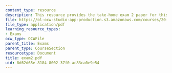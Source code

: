 ```yaml
---
content_type: resource
description: This resource provides the take-home exam 2 paper for this course.
file: https://ol-ocw-studio-app-production.s3.amazonaws.com/courses/20-462j-molecular-principles-of-biomaterials-spring-2006/8d62d65e8184800237f0ac83ca0e9e54_exam2.pdf
file_type: application/pdf
learning_resource_types:
- Exams
ocw_type: OCWFile
parent_title: Exams
parent_type: CourseSection
resourcetype: Document
title: exam2.pdf
uid: 8d62d65e-8184-8002-37f0-ac83ca0e9e54
---
```

